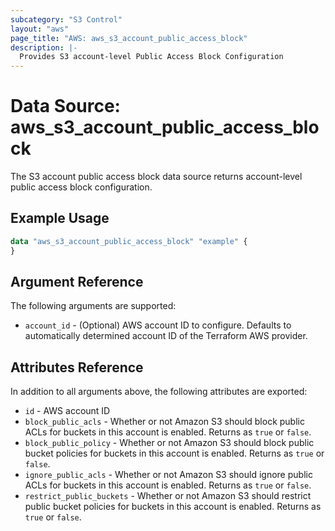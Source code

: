 ```yaml
---
subcategory: "S3 Control"
layout: "aws"
page_title: "AWS: aws_s3_account_public_access_block"
description: |-
  Provides S3 account-level Public Access Block Configuration
---
```


# Data Source: aws_s3_account_public_access_block

The S3 account public access block data source returns account-level public access block configuration.

## Example Usage

```terraform
data "aws_s3_account_public_access_block" "example" {
}

```

## Argument Reference

The following arguments are supported:

* `account_id` - (Optional) AWS account ID to configure. Defaults to automatically determined account ID of the Terraform AWS provider.

## Attributes Reference

In addition to all arguments above, the following attributes are exported:

* `id` - AWS account ID
* `block_public_acls` - Whether or not Amazon S3 should block public ACLs for buckets in this account is enabled. Returns as `true` or `false`.
* `block_public_policy` - Whether or not Amazon S3 should block public bucket policies for buckets in this account is enabled. Returns as `true` or `false`.
* `ignore_public_acls` - Whether or not Amazon S3 should ignore public ACLs for buckets in this account is enabled. Returns as `true` or `false`.
* `restrict_public_buckets` - Whether or not Amazon S3 should restrict public bucket policies for buckets in this account is enabled. Returns as `true` or `false`.
